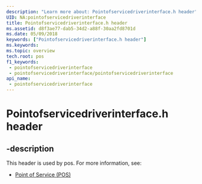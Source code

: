 ```yaml
---
description: "Learn more about: Pointofservicedriverinterface.h header"
UID: NA:pointofservicedriverinterface
title: Pointofservicedriverinterface.h header
ms.assetid: d8f3ae77-dab5-34d2-a88f-30aa2fd8701d
ms.date: 05/09/2018
keywords: ["Pointofservicedriverinterface.h header"]
ms.keywords: 
ms.topic: overview
tech.root: pos
f1_keywords:
 - pointofservicedriverinterface
 - pointofservicedriverinterface/pointofservicedriverinterface
api_name:
 - pointofservicedriverinterface
---
```


# Pointofservicedriverinterface.h header


## -description

This header is used by pos. For more information, see:

- [Point of Service (POS)](../_pos/index.md)

